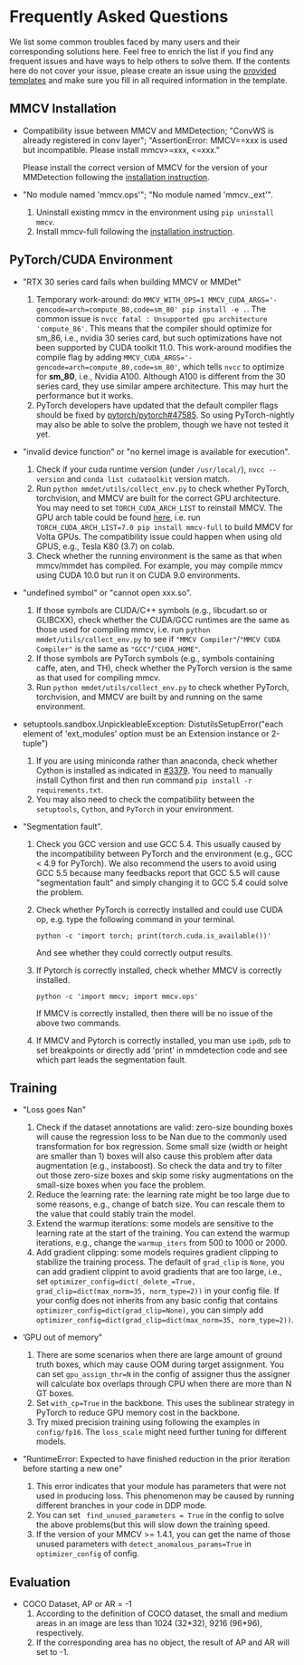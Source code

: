 # Frequently Asked Questions

We list some common troubles faced by many users and their corresponding solutions here. Feel free to enrich the list if you find any frequent issues and have ways to help others to solve them. If the contents here do not cover your issue, please create an issue using the [provided templates](https://github.com/open-mmlab/mmdetection/blob/master/.github/ISSUE_TEMPLATE/error-report.md/) and make sure you fill in all required information in the template.

## MMCV Installation

- Compatibility issue between MMCV and MMDetection; "ConvWS is already registered in conv layer"; "AssertionError: MMCV==xxx is used but incompatible. Please install mmcv>=xxx, <=xxx."

  Please install the correct version of MMCV for the version of your MMDetection following the [installation instruction](https://mmdetection.readthedocs.io/en/latest/get_started.html#installation).

- "No module named 'mmcv.ops'"; "No module named 'mmcv._ext'".

    1. Uninstall existing mmcv in the environment using `pip uninstall mmcv`.
    2. Install mmcv-full following the [installation instruction](https://mmcv.readthedocs.io/en/latest/#installation).

## PyTorch/CUDA Environment

- "RTX 30 series card fails when building MMCV or MMDet"

    1. Temporary work-around: do `MMCV_WITH_OPS=1 MMCV_CUDA_ARGS='-gencode=arch=compute_80,code=sm_80' pip install -e .`.
    The common issue is `nvcc fatal : Unsupported gpu architecture 'compute_86'`. This means that the compiler should optimize for sm_86, i.e., nvidia 30 series card, but such optimizations have not been supported by CUDA toolkit 11.0.
    This work-around modifies the compile flag by adding `MMCV_CUDA_ARGS='-gencode=arch=compute_80,code=sm_80'`, which tells `nvcc` to optimize for **sm_80**, i.e., Nvidia A100. Although A100 is different from the 30 series card, they use similar ampere architecture. This may hurt the performance but it works.
    2. PyTorch developers have updated that the default compiler flags should be fixed by [pytorch/pytorch#47585](https://github.com/pytorch/pytorch/pull/47585). So using PyTorch-nightly may also be able to solve the problem, though we have not tested it yet.

- "invalid device function" or "no kernel image is available for execution".

    1. Check if your cuda runtime version (under `/usr/local/`), `nvcc --version` and `conda list cudatoolkit` version match.
    2. Run `python mmdet/utils/collect_env.py` to check whether PyTorch, torchvision, and MMCV are built for the correct GPU architecture.
    You may need to set `TORCH_CUDA_ARCH_LIST` to reinstall MMCV.
    The GPU arch table could be found [here](https://docs.nvidia.com/cuda/cuda-compiler-driver-nvcc/index.html#gpu-feature-list),
    i.e. run `TORCH_CUDA_ARCH_LIST=7.0 pip install mmcv-full` to build MMCV for Volta GPUs.
    The compatibility issue could happen when using old GPUS, e.g., Tesla K80 (3.7) on colab.
    3. Check whether the running environment is the same as that when mmcv/mmdet has compiled.
    For example, you may compile mmcv using CUDA 10.0 but run it on CUDA 9.0 environments.

- "undefined symbol" or "cannot open xxx.so".

    1. If those symbols are CUDA/C++ symbols (e.g., libcudart.so or GLIBCXX), check whether the CUDA/GCC runtimes are the same as those used for compiling mmcv,
    i.e. run `python mmdet/utils/collect_env.py` to see if `"MMCV Compiler"`/`"MMCV CUDA Compiler"` is the same as `"GCC"`/`"CUDA_HOME"`.
    2. If those symbols are PyTorch symbols (e.g., symbols containing caffe, aten, and TH), check whether the PyTorch version is the same as that used for compiling mmcv.
    3. Run `python mmdet/utils/collect_env.py` to check whether PyTorch, torchvision, and MMCV are built by and running on the same environment.

- setuptools.sandbox.UnpickleableException: DistutilsSetupError("each element of 'ext_modules' option must be an Extension instance or 2-tuple")

    1. If you are using miniconda rather than anaconda, check whether Cython is installed as indicated in [#3379](https://github.com/open-mmlab/mmdetection/issues/3379).
    You need to manually install Cython first and then run command `pip install -r requirements.txt`.
    2. You may also need to check the compatibility between the `setuptools`, `Cython`, and `PyTorch` in your environment.

- "Segmentation fault".
    1. Check you GCC version and use GCC 5.4. This usually caused by the incompatibility between PyTorch and the environment (e.g., GCC < 4.9 for PyTorch). We also recommend the users to avoid using GCC 5.5 because many feedbacks report that GCC 5.5 will cause "segmentation fault" and simply changing it to GCC 5.4 could solve the problem.

    2. Check whether PyTorch is correctly installed and could use CUDA op, e.g. type the following command in your terminal.

        ```shell
        python -c 'import torch; print(torch.cuda.is_available())'
        ```

        And see whether they could correctly output results.

    3. If Pytorch is correctly installed, check whether MMCV is correctly installed.

        ```shell
        python -c 'import mmcv; import mmcv.ops'
        ```

        If MMCV is correctly installed, then there will be no issue of the above two commands.

    4. If MMCV and Pytorch is correctly installed, you man use `ipdb`, `pdb` to set breakpoints or directly add 'print' in mmdetection code and see which part leads the segmentation fault.

## Training

- "Loss goes Nan"
    1. Check if the dataset annotations are valid: zero-size bounding boxes will cause the regression loss to be Nan due to the commonly used transformation for box regression. Some small size (width or height are smaller than 1) boxes will also cause this problem after data augmentation (e.g., instaboost). So check the data and try to filter out those zero-size boxes and skip some risky augmentations on the small-size boxes when you face the problem.
    2. Reduce the learning rate: the learning rate might be too large due to some reasons, e.g., change of batch size. You can rescale them to the value that could stably train the model.
    3. Extend the warmup iterations: some models are sensitive to the learning rate at the start of the training. You can extend the warmup iterations, e.g., change the `warmup_iters` from 500 to 1000 or 2000.
    4. Add gradient clipping: some models requires gradient clipping to stabilize the training process. The default of `grad_clip` is `None`, you can add gradient clippint to avoid gradients that are too large, i.e., set `optimizer_config=dict(_delete_=True, grad_clip=dict(max_norm=35, norm_type=2))` in your config file. If your config does not inherits from any basic config that contains `optimizer_config=dict(grad_clip=None)`, you can simply add `optimizer_config=dict(grad_clip=dict(max_norm=35, norm_type=2))`.
- ’GPU out of memory"
    1. There are some scenarios when there are large amount of ground truth boxes, which may cause OOM during target assignment. You can set `gpu_assign_thr=N` in the config of assigner thus the assigner will calculate box overlaps through CPU when there are more than N GT boxes.
    2. Set `with_cp=True` in the backbone. This uses the sublinear strategy in PyTorch to reduce GPU memory cost in the backbone.
    3. Try mixed precision training using following the examples in `config/fp16`. The `loss_scale` might need further tuning for different models.

- "RuntimeError: Expected to have finished reduction in the prior iteration before starting a new one"
    1. This error indicates that your module has parameters that were not used in producing loss. This phenomenon may be caused by running different branches in your code in DDP mode.
    2. You can set ` find_unused_parameters = True` in the config to solve the above problems(but this will slow down the training speed.
    3. If the version of your MMCV >= 1.4.1, you can get the name of those unused parameters with `detect_anomalous_params=True` in `optimizer_config` of config.

## Evaluation

- COCO Dataset, AP or AR = -1
    1. According to the definition of COCO dataset, the small and medium areas in an image are less than 1024 (32\*32), 9216 (96\*96), respectively.
    2. If the corresponding area has no object, the result of AP and AR will set to -1.
